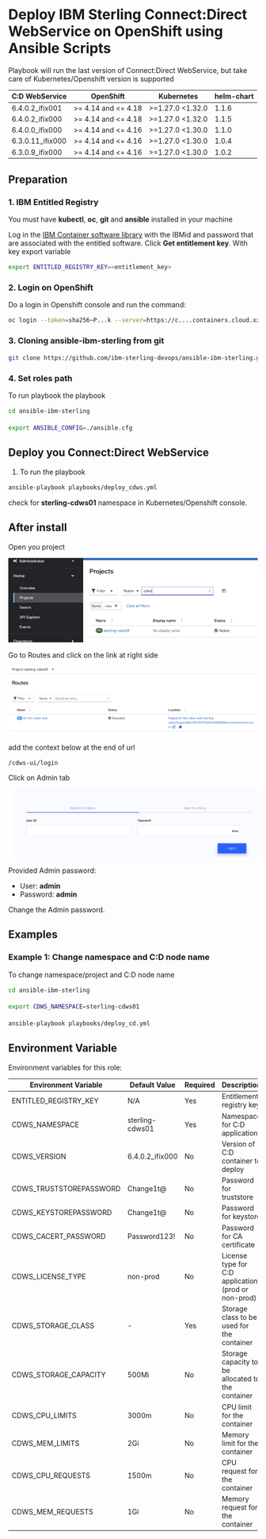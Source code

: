 # Deploy IBM Sterling Connect:Direct WebService on OpenShift using Ansible Scripts

Playbook will run the last version of Connect:Direct WebService, but take care of Kubernetes/Openshift version is supported

| C:D WebService            | OpenShift           | Kubernetes          | helm-chart |
|---------------------------|---------------------|---------------------|------------|
| 6.4.0.2_ifix001           | >= 4.14 and <= 4.18 | >=1.27.0 <1.32.0    | 1.1.6      |
| 6.4.0.2_ifix000           | >= 4.14 and <= 4.18 | >=1.27.0 <1.32.0    | 1.1.5      |
| 6.4.0.0_ifix000           | >= 4.14 and <= 4.16 | >=1.27.0 <1.30.0    | 1.1.0      |
| 6.3.0.11_ifix000          | >= 4.14 and <= 4.16 | >=1.27.0 <1.30.0    | 1.0.4      |
| 6.3.0.9_ifix000           | >= 4.14 and <= 4.16 | >=1.27.0 <1.30.0    | 1.0.2      |


## Preparation

### 1. IBM Entitled Registry

You must have **kubectl**, **oc**, **git** and **ansible** installed in your machine

Log in the [IBM Container software library](https://myibm.ibm.com/products-services/containerlibrary) with the IBMid and password that are associated with the entitled software. Click **Get entitlement key**. With key export variable

```bash 
export ENTITLED_REGISTRY_KEY=<entitlement_key>
```

### 2. Login on OpenShift

Do a login in Openshift console and run the command:

```bash 
oc login --token=sha256~P...k --server=https://c....containers.cloud.xxx.com:31234
```

### 3. Cloning ansible-ibm-sterling from git

```bash 
git clone https://github.com/ibm-sterling-devops/ansible-ibm-sterling.git
```

### 4. Set roles path

To run playbook the playbook

```bash 
cd ansible-ibm-sterling

export ANSIBLE_CONFIG=./ansible.cfg 
```

## Deploy you Connect:Direct WebService

1) To run the playbook

```bash 
ansible-playbook playbooks/deploy_cdws.yml
```

check for **sterling-cdws01** namespace in Kubernetes/Openshift console.


## After install

Open you project

![Open project](./images/deploy_ocp_cdws_01_project.png)

Go to Routes and click on the link at right side

![Go to routes](./images/deploy_ocp_cdws_02_route.png)

add the context below at the end of url

```
/cdws-ui/login
```

Click on Admin tab

![Admin tab](./images/deploy_ocp_cdws_03_admintab.png)

Provided Admin password:

* User: **admin**
* Password: **admin**

Change the Admin password.


## Examples

### Example 1: Change namespace and C:D node name

To change namespace/project and C:D node name

```bash 
cd ansible-ibm-sterling

export CDWS_NAMESPACE=sterling-cdws01

ansible-playbook playbooks/deploy_cd.yml
```


## Environment Variable

Environment variables for this role:

| Environment Variable        | Default Value   | Required | Description                                      |
|-----------------------------|-----------------|----------|--------------------------------------------------|
| ENTITLED_REGISTRY_KEY       | N/A             | Yes      | Entitlement registry key                         |
| CDWS_NAMESPACE              | sterling-cdws01 | Yes      | Namespace for C:D application                    |
| CDWS_VERSION                | 6.4.0.2_ifix000 | No       | Version of C:D container to deploy               |
| CDWS_TRUSTSTOREPASSWORD     | Change1t@       | No       | Password for truststore                          |
| CDWS_KEYSTOREPASSWORD       | Change1t@       | No       | Password for keystore                            |
| CDWS_CACERT_PASSWORD        | Password123!    | No       | Password for CA certificate                      |
| CDWS_LICENSE_TYPE           | non-prod        | No       | License type for C:D application (prod or non-prod) |
| CDWS_STORAGE_CLASS          | -               | Yes      | Storage class to be used for the container       |
| CDWS_STORAGE_CAPACITY       | 500Mi           | No       | Storage capacity to be allocated to the container|
| CDWS_CPU_LIMITS             | 3000m           | No       | CPU limit for the container                      |
| CDWS_MEM_LIMITS             | 2Gi             | No       | Memory limit for the container                   |
| CDWS_CPU_REQUESTS           | 1500m           | No       | CPU request for the container                    |
| CDWS_MEM_REQUESTS           | 1Gi             | No       | Memory request for the container                 |
